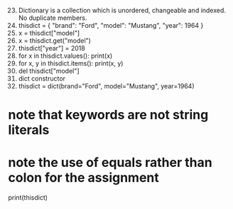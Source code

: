 23.	Dictionary is a collection which is unordered, changeable and indexed. No duplicate members.
24.	thisdict = {
  "brand": "Ford",
  "model": "Mustang",
  "year": 1964
}
25.	x = thisdict["model"]
26.	x = thisdict.get("model")
27.	thisdict["year"] = 2018
28.	for x in thisdict.values():
  print(x)
29.	for x, y in thisdict.items():
  print(x, y)
30.	del thisdict["model"]
31.	dict constructor
32.	thisdict = dict(brand="Ford", model="Mustang", year=1964)
# note that keywords are not string literals
# note the use of equals rather than colon for the assignment
print(thisdict)